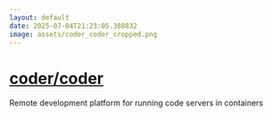 ```yaml
---
layout: default
date: 2025-07-04T21:23:05.388832
image: assets/coder_coder_cropped.png
---
```


# [coder/coder](https://github.com/coder/coder)

Remote development platform for running code servers in containers
